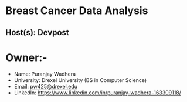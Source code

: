# Breast Cancer Data Analysis

## Host(s): Devpost

# Owner:-
- Name: Puranjay Wadhera
- University: Drexel University (BS in Computer Science)
- Email: pw425@drexel.edu
- LinkedIn: https://www.linkedin.com/in/puranjay-wadhera-163309118/